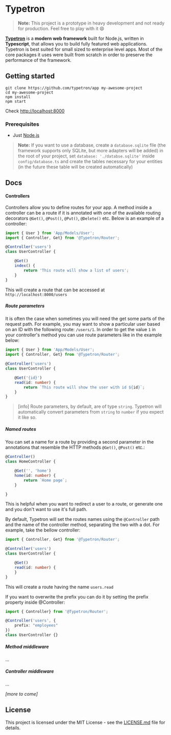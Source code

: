 # Typetron
> **Note:** This project is a prototype in heavy development and not ready for production. 
> Feel free to play with it 😄

**[Typetron](https://github.com/typetron/typetron)** is a **modern web framework** built for Node.js, written in **Typescript**, that
allows you to build fully featured web applications. 
Typetron is best suited for small sized to enterprise level apps.
Most of the core packages it uses were built from scratch in order to preserve the performance of the framework. 

## Getting started
```shell script
git clone https://github.com/typetron/app my-awesome-project
cd my-awesome-project
npm install
npm start
```

Check [http://localhost:8000](http://localhost:8000)

### Prerequisites
- Just [Node.js](https://nodejs.org)

> **Note:** If you want to use a database, create a `database.sqlite` file 
> (the framework supports only SQLite, but more adapters will be added) in the root of your project,
> set `database: './databse.sqlite'` inside `config/database.ts` and create the tables necessary for your entities
> (in the future these table will be created automatically) 
## Docs

#### Controllers
Controllers allow you to define routes for your app. A method inside a controller can be a route if it is 
annotated with one of the available routing decorators `@Get()`, `@Post()`, `@Put()`, `@Delete()` etc.
Below is an example of a controller: 
```ts
import { User } from 'App/Models/User';
import { Controller, Get} from '@Typetron/Router';

@Controller('users')
class UserController {

    @Get()
    index() {
        return 'This route will show a list of users';
    }
}
```
This will create a route that can be accessed at `http://localhost:8000/users`

##### Route parameters

It is often the case when sometimes you will need the get some parts of the request path. 
For example, you may want to show a particular user based on an ID with the following route: `/users/1`.
In order to get the value `1` in your controller's method you can use route parameters like in the example below:  
```ts
import { User } from 'App/Models/User';
import { Controller, Get} from '@Typetron/Router';

@Controller('users')
class UserController {

    @Get('{id}')
    read(id: number) {
        return `This route will show the user with id ${id}`;
    }
}
```
> [info] Route parameters, by default, are of type `string`. 
> Typetron will automatically convert parameters from `string` to `number` if you expect it like so. 

##### Named routes
You can set a name for a route by providing a second parameter in the annotations that resemble the HTTP methods `@Get()`, `@Post()` etc.:

```ts
@Controller()
class HomeController {

    @Get('', 'home')
    home(id: number) {
        return `Home page`;
    }

}
``` 
This is helpful when you want to redirect a user to a route, or generate one and you don't want to use it's full path.

By default, Typetron will set the routes names using the `@Controller` path and the name of the controller method, separating the two with a dot.
For example, take the bellow controller:
```ts
import { Controller, Get} from '@Typetron/Router';

@Controller('users')
class UserController {

    @Get()
    read(id: number) {
    }
}
``` 
This will create a route having the name `users.read`

If you want to overwrite the prefix you can do it by setting the prefix property inside @Controller:
```ts
import { Controller} from '@Typetron/Router';

@Controller('users', { 
    prefix: "employees" 
})
class UserController {}
``` 
##### Method middleware
...
##### Controller middleware
...

_[more to come]_

## License
This project is licensed under the MIT License - see the [LICENSE.md](LICENSE.md) file for details.